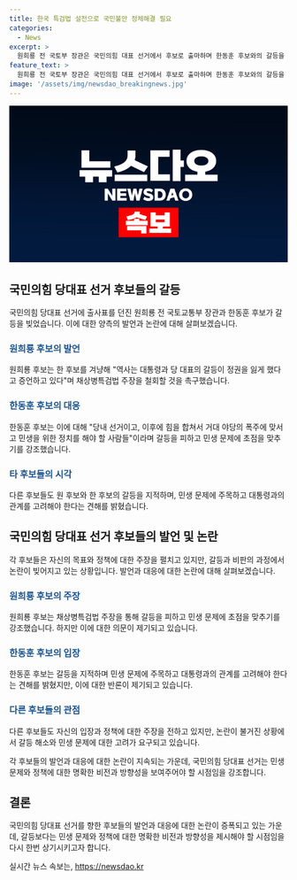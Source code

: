 ```yaml
---
title: 한국 특검법 설전으로 국민불안 정체해결 필요
categories:
  - News
excerpt: >
  원희룡 전 국토부 장관은 국민의힘 대표 선거에서 후보로 출마하며 한동훈 후보와의 갈등을 고조시켰다. 원 후보는 한 후보를 겨냥해 갈등으로 정권을 잃는다고 주장하며, 한 후보는 이를 기대치에 비해 갈등 중심적이라며 비판했다. 나경원 후보는 두 후보를 동시에 비판하면서 미래 비전과 민생에 초점을 맞춰야 한다고 강조했다. 윤상현 후보는 이재명 대표를 겨냥하며 원 후보와 한 후보를 비판했다.
feature_text: >
  원희룡 전 국토부 장관은 국민의힘 대표 선거에서 후보로 출마하며 한동훈 후보와의 갈등을 고조시켰다. 원 후보는 한 후보를 겨냥해 갈등으로 정권을 잃는다고 주장하며, 한 후보는 이를 기대치에 비해 갈등 중심적이라며 비판했다. 나경원 후보는 두 후보를 동시에 비판하면서 미래 비전과 민생에 초점을 맞춰야 한다고 강조했다. 윤상현 후보는 이재명 대표를 겨냥하며 원 후보와 한 후보를 비판했다.
image: '/assets/img/newsdao_breakingnews.jpg'
---
```


<p><img src="/assets/img/newsdao_breakingnews.jpg" alt="pcversion 속보" /></p>

<h2 data-ke-size="size26">국민의힘 당대표 선거 후보들의 갈등</h2>

<p data-ke-size="size16">국민의힘 당대표 선거에 출사표를 던진 원희룡 전 국토교통부 장관과 한동훈 후보가 갈등을 빚었습니다. 이에 대한 양측의 발언과 논란에 대해 살펴보겠습니다.</p>

<h3><b><span style="color: #1a5490;">원희룡 후보의 발언</span></b></h3>

<p data-ke-size="size16">원희룡 후보는 한 후보를 겨냥해 "역사는 대통령과 당 대표의 갈등이 정권을 잃게 했다고 증언하고 있다"며 채상병특검법 주장을 철회할 것을 촉구했습니다.</p>

<h3><b><span style="color: #1a5490;">한동훈 후보의 대응</span></b></h3>

<p data-ke-size="size16">한동훈 후보는 이에 대해 "당내 선거이고, 이후에 힘을 합쳐서 거대 야당의 폭주에 맞서고 민생을 위한 정치를 해야 할 사람들"이라며 갈등을 피하고 민생 문제에 초점을 맞추기를 강조했습니다.</p>

<h3><b><span style="color: #1a5490;">타 후보들의 시각</span></b></h3>

<p data-ke-size="size16">다른 후보들도 원 후보와 한 후보의 갈등을 지적하며, 민생 문제에 주목하고 대통령과의 관계를 고려해야 한다는 견해를 밝혔습니다.</p>

<h2 data-ke-size="size26">국민의힘 당대표 선거 후보들의 발언 및 논란</h2>

<p data-ke-size="size16">각 후보들은 자신의 목표와 정책에 대한 주장을 펼치고 있지만, 갈등과 비판의 과정에서 논란이 빚어지고 있는 상황입니다. 발언과 대응에 대한 논란에 대해 살펴보겠습니다.</p>

<h3><b><span style="color: #1a5490;">원희룡 후보의 주장</span></b></h3>

<p data-ke-size="size16">원희룡 후보는 채상병특검법 주장을 통해 갈등을 피하고 민생 문제에 초점을 맞추기를 강조했습니다. 하지만 이에 대한 의문이 제기되고 있습니다.</p>

<h3><b><span style="color: #1a5490;">한동훈 후보의 입장</span></b></h3>

<p data-ke-size="size16">한동훈 후보는 갈등을 지적하며 민생 문제에 주목하고 대통령과의 관계를 고려해야 한다는 견해를 밝혔지만, 이에 대한 반론이 제기되고 있습니다.</p>

<h3><b><span style="color: #1a5490;">다른 후보들의 관점</span></b></h3>

<p data-ke-size="size16">다른 후보들도 자신의 입장과 정책에 대한 주장을 전하고 있지만, 논란이 불거진 상황에서 갈등 해소와 민생 문제에 대한 고려가 요구되고 있습니다.</p>

<p data-ke-size="size16">각 후보들의 발언과 대응에 대한 논란이 지속되는 가운데, 국민의힘 당대표 선거는 민생 문제와 정책에 대한 명확한 비전과 방향성을 보여주어야 할 시점임을 강조합니다.</p>

<h2 data-ke-size="size26">결론</h2>

<p data-ke-size="size16">국민의힘 당대표 선거를 향한 후보들의 발언과 대응에 대한 논란이 증폭되고 있는 가운데, 갈등보다는 민생 문제와 정책에 대한 명확한 비전과 방향성을 제시해야 할 시점임을 다시 한번 상기시키고자 합니다.</p>
실시간 뉴스 속보는, <a href="https://newsdao.kr" rel="dofollow">https://newsdao.kr</a>


